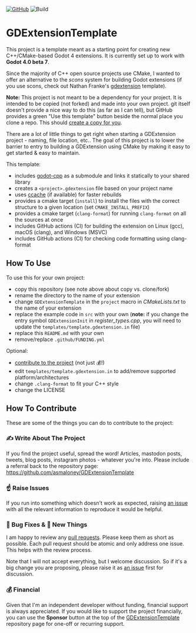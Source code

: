 [![GitHub](https://img.shields.io/github/license/asmaloney/GDExtensionTemplate)](LICENSE) ![Build](https://github.com/asmaloney/GDExtensionTemplate/actions/workflows/build.yml/badge.svg)

# GDExtensionTemplate

This project is a template meant as a starting point for creating new C++/CMake-based Godot 4 extensions. It is currently set up to work with **Godot 4.0 beta 7**.

Since the majority of C++ open source projects use CMake, I wanted to offer an alternative to the _scons_ system for building Godot extensions (if you use scons, check out Nathan Franke's [gdextension](https://github.com/nathanfranke/gdextension) template).

**Note:** This project is not meant to be a dependency for your project. It is intended to be copied (not forked) and made into your own project. git itself doesn't provide a nice way to do this (as far as I can tell), but GitHub provides a green "Use this template" button beside the normal place you clone a repo. This should [create a copy for you](https://docs.github.com/en/repositories/creating-and-managing-repositories/creating-a-repository-from-a-template).

There are a lot of little things to get right when starting a GDExtension project - naming, file location, etc.. The goal of this project is to lower the barrier to entry to building a GDExtension using CMake by making it easy to get started & easy to maintain.

This template:

- includes [godot-cpp](https://github.com/godotengine/godot-cpp) as a submodule and links it statically to your shared library
- creates a `<project>.gdextension` file based on your project name
- uses [ccache](https://ccache.dev/) (if available) for faster rebuilds
- provides a cmake target (`install`) to install the files with the correct structure to a given location (set `CMAKE_INSTALL_PREFIX`)
- provides a cmake target (`clang-format`) for running `clang-format` on all the sources at once
- includes GitHub actions (CI) for building the extension on Linux (gcc), macOS (clang), and Windows (MSVC)
- includes GitHub actions (CI) for checking code formatting using clang-format

## How To Use

To use this for your own project:

- copy this repository (see note above about copy vs. clone/fork)
- rename the directory to the name of your extension
- change `GDExtensionTemplate` in the `project` macro in _CMakeLists.txt_ to the name of your extension
- replace the example code in `src` with your own (**note:** if you change the entry symbol `GDExtensionInit` in _register_types.cpp_, you will need to update the `templates/template.gdextension.in` file)
- replace this `README.md` with your own
- remove/replace `.github/FUNDING.yml`

Optional:

- [contribute to the project](#how-to-contribute) (not just 💰!)
- edit `templates/template.gdextension.in` to add/remove supported platform/architectures
- change `.clang-format` to fit your C++ style
- change the LICENSE

## How To Contribute

These are some of the things you can do to contribute to the project:

### ✍ Write About The Project

If you find the project useful, spread the word! Articles, mastodon posts, tweets, blog posts, instagram photos - whatever you're into. Please include a referral back to the repository page: https://github.com/asmaloney/GDExtensionTemplate

### ☝ Raise Issues

If you run into something which doesn't work as expected, raising [an issue](https://github.com/asmaloney/GDExtensionTemplate/issues) with all the relevant information to reproduce it would be helpful.

### 🐞 Bug Fixes & 🧪 New Things

I am happy to review any [pull requests](https://github.com/asmaloney/GDExtensionTemplate/pulls). Please keep them as short as possible. Each pull request should be atomic and only address one issue. This helps with the review process.

Note that I will not accept everything, but I welcome discussion. So if it's a big change you are proposing, please raise it as [an issue](https://github.com/asmaloney/GDExtensionTemplate/issues) first for discussion.

### 💰 Financial

Given that I'm an independent developer without funding, financial support is always appreciated. If you would like to support the project financially, you can use the **Sponsor** button at the top of the [GDExtensionTemplate](https://github.com/asmaloney/GDExtensionTemplate) repository page for one-off or recurring support.
